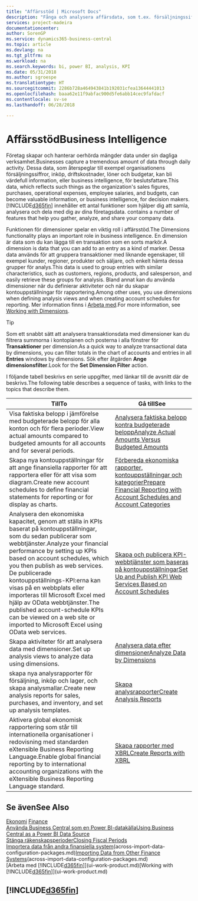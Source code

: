 ```yaml
---
title: "Affärsstöd | Microsoft Docs"
description: "Fånga och analysera affärsdata, som t.ex. försäljningssiffror, inköp, driftskostnader, löner och budgetar, kan bli värdefull information, eller business intelligence, för beslutsfattare."
services: project-madeira
documentationcenter: 
author: SorenGP
ms.service: dynamics365-business-central
ms.topic: article
ms.devlang: na
ms.tgt_pltfrm: na
ms.workload: na
ms.search.keywords: bi, power BI, analysis, KPI
ms.date: 05/31/2018
ms.author: sgroespe
ms.translationtype: HT
ms.sourcegitcommit: 2286b728a464943841b192031cfea13644441013
ms.openlocfilehash: baaa62e11f9abfac900d5fe6abb14cec9fafdacf
ms.contentlocale: sv-se
ms.lasthandoff: 06/28/2018

---
```

# <a name="business-intelligence"></a><span data-ttu-id="79273-103">Affärsstöd</span><span class="sxs-lookup"><span data-stu-id="79273-103">Business Intelligence</span></span>
<span data-ttu-id="79273-104">Företag skapar och hanterar oerhörda mängder data under sin dagliga verksamhet.</span><span class="sxs-lookup"><span data-stu-id="79273-104">Businesses capture a tremendous amount of data through daily activity.</span></span> <span data-ttu-id="79273-105">Dessa data, som återspeglar till exempel organisationens försäljningssiffror, inköp, driftskostnader, löner och budgetar, kan bli värdefull information, eller business intelligence, för beslutsfattare.</span><span class="sxs-lookup"><span data-stu-id="79273-105">This data, which reflects such things as the organization's sales figures, purchases, operational expenses, employee salaries, and budgets, can become valuable information, or business intelligence, for decision makers.</span></span> [!INCLUDE[d365fin](includes/d365fin_md.md)]<span data-ttu-id="79273-106"> innehåller ett antal funktioner som hjälper dig att samla, analysera och dela med dig av dina företagsdata.</span><span class="sxs-lookup"><span data-stu-id="79273-106"> contains a number of features that help you gather, analyze, and share your company data.</span></span>

<span data-ttu-id="79273-107">Funktionen för dimensioner spelar en viktig roll i affärsstöd.</span><span class="sxs-lookup"><span data-stu-id="79273-107">The Dimensions functionality plays an important role in business intelligence.</span></span> <span data-ttu-id="79273-108">En dimension är data som du kan lägga till en transaktion som en sorts markör.</span><span class="sxs-lookup"><span data-stu-id="79273-108">A dimension is data that you can add to an entry as a kind of marker.</span></span> <span data-ttu-id="79273-109">Dessa data används för att gruppera transaktioner med liknande egenskaper, till exempel kunder, regioner, produkter och säljare, och enkelt hämta dessa grupper för analys.</span><span class="sxs-lookup"><span data-stu-id="79273-109">This data is used to group entries with similar characteristics, such as customers, regions, products, and salesperson, and easily retrieve these groups for analysis.</span></span> <span data-ttu-id="79273-110">Bland annat kan du använda dimensioner när du definierar aktiviteter och när du skapar kontouppställningar för rapportering.</span><span class="sxs-lookup"><span data-stu-id="79273-110">Among other uses, you use dimensions  when defining analysis views and when creating account schedules for reporting.</span></span> <span data-ttu-id="79273-111">Mer information finns i [Arbeta med](finance-dimensions.md).</span><span class="sxs-lookup"><span data-stu-id="79273-111">For more information, see [Working with Dimensions](finance-dimensions.md).</span></span>

> [!TIP]
> <span data-ttu-id="79273-112">Som ett snabbt sätt att analysera transaktionsdata med dimensioner kan du filtrera summorna i kontoplanen och posterna i alla fönstrer för **Transaktioner** per dimension.</span><span class="sxs-lookup"><span data-stu-id="79273-112">As a quick way to analyze transactional data by dimensions, you can filter totals in the chart of accounts and entries in all **Entries** windows by dimensions.</span></span> <span data-ttu-id="79273-113">Sök efter åtgärden **Ange dimensionsfilter**.</span><span class="sxs-lookup"><span data-stu-id="79273-113">Look for the **Set Dimension Filter** action.</span></span>  

<span data-ttu-id="79273-114">I följande tabell beskrivs en serie uppgifter, med länkar till de avsnitt där de beskrivs.</span><span class="sxs-lookup"><span data-stu-id="79273-114">The following table describes a sequence of tasks, with links to the topics that describe them.</span></span>  

| <span data-ttu-id="79273-115">Till</span><span class="sxs-lookup"><span data-stu-id="79273-115">To</span></span> | <span data-ttu-id="79273-116">Gå till</span><span class="sxs-lookup"><span data-stu-id="79273-116">See</span></span> |
| --- | --- |
|<span data-ttu-id="79273-117">Visa faktiska belopp i jämförelse med budgeterade belopp för alla konton och för flera perioder.</span><span class="sxs-lookup"><span data-stu-id="79273-117">View actual amounts compared to budgeted amounts for all accounts and for several periods.</span></span>|[<span data-ttu-id="79273-118">Analysera faktiska belopp kontra budgeterade belopp</span><span class="sxs-lookup"><span data-stu-id="79273-118">Analyze Actual Amounts Versus Budgeted Amounts</span></span>](bi-how-analyze-actual-versus-budget.md)|
|<span data-ttu-id="79273-119">Skapa nya kontouppställningar för att ange finansiella rapporter för att rapportera eller för att visa som diagram.</span><span class="sxs-lookup"><span data-stu-id="79273-119">Create new account schedules to define financial statements for reporting or for display as charts.</span></span>|[<span data-ttu-id="79273-120">Förbereda ekonomiska rapporter, kontouppställningar och kategorier</span><span class="sxs-lookup"><span data-stu-id="79273-120">Prepare Financial Reporting with Account Schedules and Account Categories</span></span>](bi-how-work-account-schedule.md)|
|<span data-ttu-id="79273-121">Analysera den ekonomiska kapacitet, genom att ställa in KPIs baserat på kontouppställningar, som du sedan publicerar som webbtjänster.</span><span class="sxs-lookup"><span data-stu-id="79273-121">Analyze your financial performance by setting up KPIs based on account schedules, which you then publish as web services.</span></span> <span data-ttu-id="79273-122">De publicerade kontouppställnings-KPI:erna kan visas på en webbplats eller importeras till Microsoft Excel med hjälp av OData webbtjänster.</span><span class="sxs-lookup"><span data-stu-id="79273-122">The published account-schedule KPIs can be viewed on a web site or imported to Microsoft Excel using OData web services.</span></span>|[<span data-ttu-id="79273-123">Skapa och publicera KPI-webbtjänster som baseras på kontouppställningar</span><span class="sxs-lookup"><span data-stu-id="79273-123">Set Up and Publish KPI Web Services Based on Account Schedules</span></span>](bi-how-to-set-up-and-publish-kpi-web-services-based-on-account-schedules.md)|
|<span data-ttu-id="79273-124">Skapa aktiviteter för att analysera data med dimensioner.</span><span class="sxs-lookup"><span data-stu-id="79273-124">Set up analysis views to analyze data using dimensions.</span></span>|[<span data-ttu-id="79273-125">Analysera data efter dimensioner</span><span class="sxs-lookup"><span data-stu-id="79273-125">Analyze Data by Dimensions</span></span>](bi-how-analyze-data-dimension.md)|
|<span data-ttu-id="79273-126">skapa nya analysrapporter för försäljning, inköp och lager, och skapa analysmallar.</span><span class="sxs-lookup"><span data-stu-id="79273-126">Create new analysis reports for sales, purchases, and inventory, and set up analysis templates.</span></span>|[<span data-ttu-id="79273-127">Skapa analysrapporter</span><span class="sxs-lookup"><span data-stu-id="79273-127">Create Analysis Reports</span></span>](bi-how-create-analysis-views-reports.md)|
|<span data-ttu-id="79273-128">Aktivera global ekonomisk rapportering som står till internationella organisationer i redovisning med standarden eXtensible Business Reporting Language.</span><span class="sxs-lookup"><span data-stu-id="79273-128">Enable global financial reporting by to international accounting organizations with the eXtensible Business Reporting Language standard.</span></span>|[<span data-ttu-id="79273-129">Skapa rapporter med XBRL</span><span class="sxs-lookup"><span data-stu-id="79273-129">Create Reports with XBRL</span></span>](bi-create-reports-with-xbrl.md)|

## <a name="see-also"></a><span data-ttu-id="79273-130">Se även</span><span class="sxs-lookup"><span data-stu-id="79273-130">See Also</span></span>
<span data-ttu-id="79273-131">[Ekonomi](finance.md)  </span><span class="sxs-lookup"><span data-stu-id="79273-131">[Finance](finance.md)  </span></span>  
[<span data-ttu-id="79273-132">Använda Business Central som en Power BI-datakälla</span><span class="sxs-lookup"><span data-stu-id="79273-132">Using Business Central as a Power BI Data Source</span></span>](across-how-use-financials-data-source-powerbi.md)  
[<span data-ttu-id="79273-133">Stänga räkenskapsperioder</span><span class="sxs-lookup"><span data-stu-id="79273-133">Closing Fiscal Periods</span></span>](year-close-years-periods.md)  
<span data-ttu-id="79273-134">[Importera data från andra finansiella system](across-import-data-configuration-packages.md)(across-import-data-configuration-packages.md)</span><span class="sxs-lookup"><span data-stu-id="79273-134">[Importing Data from Other Finance Systems](across-import-data-configuration-packages.md)(across-import-data-configuration-packages.md)</span></span>  
<span data-ttu-id="79273-135">[Arbeta med [!INCLUDE[d365fin](includes/d365fin_md.md)]](ui-work-product.md)</span><span class="sxs-lookup"><span data-stu-id="79273-135">[Working with [!INCLUDE[d365fin](includes/d365fin_md.md)]](ui-work-product.md)</span></span>

## [!INCLUDE[d365fin](includes/free_trial_md.md)]  
 

